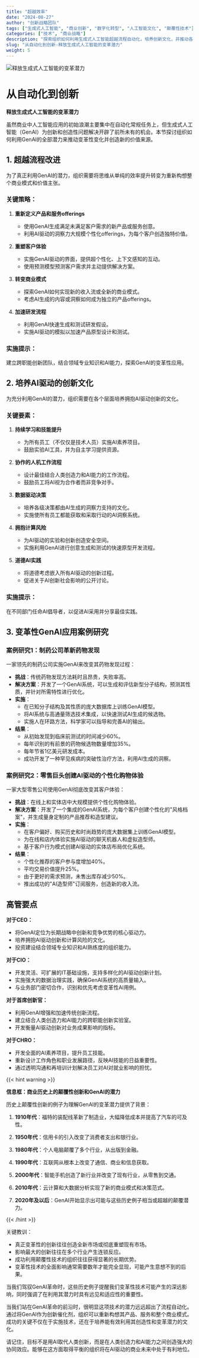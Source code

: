 ```yaml
---
title: "超越效率"
date: "2024-08-27"
author: "创新战略团队"
tags: ["生成式人工智能", "商业创新", "数字化转型", "人工智能文化", "颠覆性技术"]
categories: ["技术", "商业战略"]
description: "探索组织如何利用生成式人工智能超越流程自动化，培养创新文化，并推动各行业的变革性变化。"
slug: "从自动化到创新-释放生成式人工智能的变革潜力"
weight: 5
---
```


![释放生成式人工智能的变革潜力](/5.png)

# 从自动化到创新
**释放生成式人工智能的变革潜力**

虽然商业中人工智能应用的初始浪潮主要集中在自动化常规任务上，但生成式人工智能（GenAI）为创新和创造性问题解决开辟了前所未有的机会。本节探讨组织如何利用GenAI的全部潜力来推动变革性变化并创造新的价值来源。

## 1. 超越流程改进

为了真正利用GenAI的潜力，组织需要将思维从单纯的效率提升转变为重新构想整个商业模式和价值主张。

### 关键策略：

1. **重新定义产品和服务offerings**
   - 使用GenAI生成满足未满足客户需求的新产品或服务创意。
   - 利用AI驱动的洞察力大规模个性化offerings，为每个客户创造独特价值。

2. **重塑客户体验**
   - 实施GenAI驱动的界面，提供超个性化、上下文感知的互动。
   - 使用预测模型预测客户需求并主动提供解决方案。

3. **转变商业模式**
   - 探索GenAI如何实现新的收入流或全新的商业模式。
   - 考虑AI生成的内容或洞察如何成为独立的产品offerings。

4. **加速研发流程**
   - 利用GenAI快速生成和测试研发假设。
   - 实施AI驱动的模拟以加速产品原型设计和测试。

### 实施提示：
建立跨职能创新团队，结合领域专业知识和AI能力，探索GenAI的变革性应用。

## 2. 培养AI驱动的创新文化

为充分利用GenAI的潜力，组织需要在各个层面培养拥抱AI驱动创新的文化。

### 关键要素：

1. **持续学习和技能提升**
   - 为所有员工（不仅仅是技术人员）实施AI素养项目。
   - 鼓励实验AI工具，并为自主学习提供资源。

2. **协作的人机工作流程**
   - 设计最佳结合人类创造力和AI能力的工作流程。
   - 鼓励员工将AI视为合作者而非竞争对手。

3. **数据驱动决策**
   - 培养各级决策都由AI生成的洞察力支持的文化。
   - 实施使所有员工都能获取和采取行动的AI洞察系统。

4. **拥抱计算风险**
   - 为AI驱动的实验和创新创造安全空间。
   - 实施利用GenAI进行创意生成和测试的快速原型开发流程。

5. **道德AI实践**
   - 将道德考虑嵌入所有AI驱动的创新过程。
   - 促进关于AI创新社会影响的公开讨论。

### 实施提示：
在不同部门任命AI倡导者，以促进AI采用并分享最佳实践。

## 3. 变革性GenAI应用案例研究

### 案例研究1：制药公司革新药物发现

一家领先的制药公司实施GenAI来改变其药物发现过程：

- **挑战**：传统药物发现方法耗时且昂贵，失败率高。
- **解决方案**：开发了一个GenAI系统，可以生成和评估新型分子结构，预测其性质，并针对所需特性进行优化。
- **实施**：
  - 在已知分子结构及其性质的庞大数据库上训练GenAI模型。
  - 将AI系统与高通量筛选技术集成，以快速测试AI生成的候选物。
  - 实施人在环路方法，科学家可以指导和完善AI的输出。
- **结果**：
  - 从初始发现到临床前测试的时间减少60%。
  - 每年识别的有前景的药物候选物数量增加35%。
  - 每年节省1亿美元研发成本。
  - 成功开发了一种罕见疾病的突破性治疗方法，利用AI生成的洞察。

### 案例研究2：零售巨头创建AI驱动的个性化购物体验

一家大型零售公司使用GenAI彻底改变其客户体验：

- **挑战**：在线上和实体店中大规模提供个性化购物体验。
- **解决方案**：开发了一个集成的GenAI系统，为每个客户创建个性化的"风格档案"，并生成量身定制的产品推荐和造型建议。
- **实施**：
  - 在客户偏好、购买历史和时尚趋势的庞大数据集上训练GenAI模型。
  - 为在线和店内体验实施AI驱动的聊天机器人和虚拟造型师。
  - 基于客户行为模式创建AI驱动的实体店布局优化系统。
- **结果**：
  - 个性化推荐的客户参与度增加40%。
  - 平均交易价值提升25%。
  - 由于更好的需求预测，未售出库存减少50%。
  - 推出成功的"AI造型师"订阅服务，创造新的收入流。

## 高管要点

**对于CEO：**
- 将GenAI定位为长期战略中创新和竞争优势的核心驱动力。
- 培养拥抱AI驱动创新和计算风险的文化。
- 投资建设结合领域专业知识和AI熟练度的组织能力。

**对于CIO：**
- 开发灵活、可扩展的IT基础设施，支持多样化的AI驱动创新计划。
- 实施强大的数据治理实践，确保GenAI系统的高质量输入。
- 与业务部门密切合作，识别和优先考虑变革性AI用例。

**对于首席创新官：**
- 利用GenAI增强和加速传统创新流程。
- 建立结合人类创造力和AI能力的跨职能创新实验室。
- 开发衡量AI驱动创新对业务成果影响的指标。

**对于CHRO：**
- 开发全面的AI素养项目，提升员工技能。
- 重新设计工作角色和职业发展路径，反映AI技能的日益重要性。
- 通过透明沟通和再培训计划解决员工对AI对就业影响的担忧。

{{< hint warning >}}

**信息框：商业历史上的颠覆性创新和GenAI的潜力**

历史上颠覆性创新的例子为理解GenAI的变革潜力提供了背景：

1. **1910年代**：福特的装配线革新了制造业，大幅降低成本并提高了汽车的可及性。

2. **1950年代**：信用卡的引入改变了消费者支出和银行业。

3. **1980年代**：个人电脑颠覆了多个行业，从出版到金融。

4. **1990年代**：互联网从根本上改变了通信、商业和信息获取。

5. **2000年代**：智能手机创造了新行业并改变了现有行业，从零售到交通。

6. **2010年代**：云计算和大数据分析实现了新的商业模式和决策范式。

7. **2020年及以后**：GenAI开始显示出可能与这些历史例子相当或超越的颠覆潜力。

{{< /hint >}}

关键教训：
- 真正变革性的创新往往创造全新市场或彻底重塑现有市场。
- 影响最大的创新往往在多个行业产生连锁反应。
- 成功利用颠覆性技术的组织往往获得显著的长期优势。
- 变革性技术的全面影响通常需要数年才能完全显现，可能产生意想不到的后果。

当我们驾驭GenAI革命时，这些历史例子提醒我们变革性技术可能产生的深远影响，同时强调了在利用其潜力时具有远见和适应性的重要性。

当我们站在GenAI革命的前沿时，很明显这项技术的潜力远远超出了流程自动化。通过将GenAI作为创新催化剂，组织可以重新构想其产品、服务和整个商业模式。成功的关键不仅在于实施技术，还在于培养能有效利用其创造性和变革潜力的文化。

请记住，目标不是用AI取代人类创新，而是在人类创造力和AI能力之间创造强大的协同效应。能够在这方面取得平衡的组织将在AI驱动的商业未来中处于有利地位。